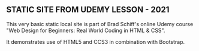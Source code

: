 ## STATIC SITE FROM UDEMY LESSON - 2021

This very basic static local site is part of Brad Schiff's online Udemy course "Web Design for Beginners: Real World Coding in HTML & CSS".

It demonstrates use of HTML5 and CCS3 in combination with Bootstrap.
